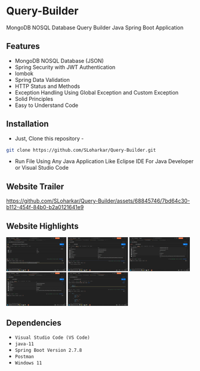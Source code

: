 # Query-Builder
MongoDB NOSQL Database Query Builder Java Spring Boot Application

## Features
- MongoDB NOSQL Database (JSON)
- Spring Security with JWT Authentication
- lombok
- Spring Data Validation
- HTTP Status and Methods
- Exception Handling Using Global Exception and Custom Exception
- Solid Principles
- Easy to Understand Code
 

## Installation
- Just, Clone this repository - 
````bash 
git clone https://github.com/SLoharkar/Query-Builder.git
````
- Run File Using Any Java Application Like Eclipse IDE For Java Developer or Visual Studio Code


## Website Trailer

https://github.com/SLoharkar/Query-Builder/assets/68845746/7bd64c30-b112-454f-84b0-b2a0121641e9


## Website Highlights
<p align="left" width="100%">

<img width="32%" src="Documents/Screenshots/1.png">

<img width="32%" src="Documents/Screenshots/2.png">

<img width="32%" src="Documents/Screenshots/3.png">

<img width="32%" src="Documents/Screenshots/4.png">

<img width="32%" src="Documents/Screenshots/5.png">


</p>


## Dependencies
- `Visual Studio Code (VS Code)`
- `java-11`
- `Spring Boot Version 2.7.8`
- `Postman`
- `Windows 11`

